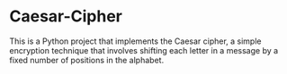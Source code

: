 # Caesar-Cipher
This is a Python project that implements the Caesar cipher, a simple encryption technique that involves shifting each letter in a message by a fixed number of positions in the alphabet.
